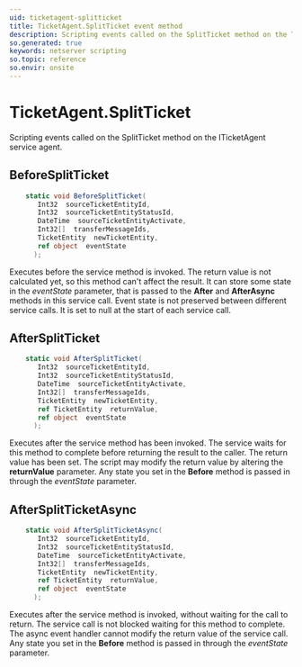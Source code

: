 ```yaml
---
uid: ticketagent-splitticket
title: TicketAgent.SplitTicket event method
description: Scripting events called on the SplitTicket method on the TicketAgent service agent.
so.generated: true
keywords: netserver scripting
so.topic: reference
so.envir: onsite
---
```

# TicketAgent.SplitTicket

Scripting events called on the <see cref='M:SuperOffice.CRM.Services.ITicketAgent.SplitTicket'>SplitTicket</see> method on the <see cref='ITicketAgent'>ITicketAgent</see>  service agent.

## BeforeSplitTicket
```cs
    static void BeforeSplitTicket(
       Int32  sourceTicketEntityId,
       Int32  sourceTicketEntityStatusId,
       DateTime  sourceTicketEntityActivate,
       Int32[]  transferMessageIds,
       TicketEntity  newTicketEntity,
       ref object  eventState
      );
```
Executes before the service method is invoked.
The return value is not calculated yet, so this method can't affect the result.
It can store some state in the *eventState* parameter, that is passed to the **After** and **AfterAsync** methods in this service call.
Event state is not preserved between different service calls. It is set to null at the start of each service call.
## AfterSplitTicket
```cs
    static void AfterSplitTicket(
       Int32  sourceTicketEntityId,
       Int32  sourceTicketEntityStatusId,
       DateTime  sourceTicketEntityActivate,
       Int32[]  transferMessageIds,
       TicketEntity  newTicketEntity,
       ref TicketEntity  returnValue,
       ref object  eventState
      );
```
Executes after the service method has been invoked. The service waits for this method to complete before returning the result to the caller.
The return value has been set. The script may modify the return value by altering the **returnValue** parameter.
Any state you set in the **Before** method is passed in through the *eventState* parameter.
## AfterSplitTicketAsync
```cs
    static void AfterSplitTicketAsync(
       Int32  sourceTicketEntityId,
       Int32  sourceTicketEntityStatusId,
       DateTime  sourceTicketEntityActivate,
       Int32[]  transferMessageIds,
       TicketEntity  newTicketEntity,
       ref TicketEntity  returnValue,
       ref object  eventState
      );
```
Executes after the service method is invoked, without waiting for the call to return.
The service call is not blocked waiting for this method to complete.
The async event handler cannot modify the return value of the service call.
Any state you set in the **Before** method is passed in through the *eventState* parameter.

